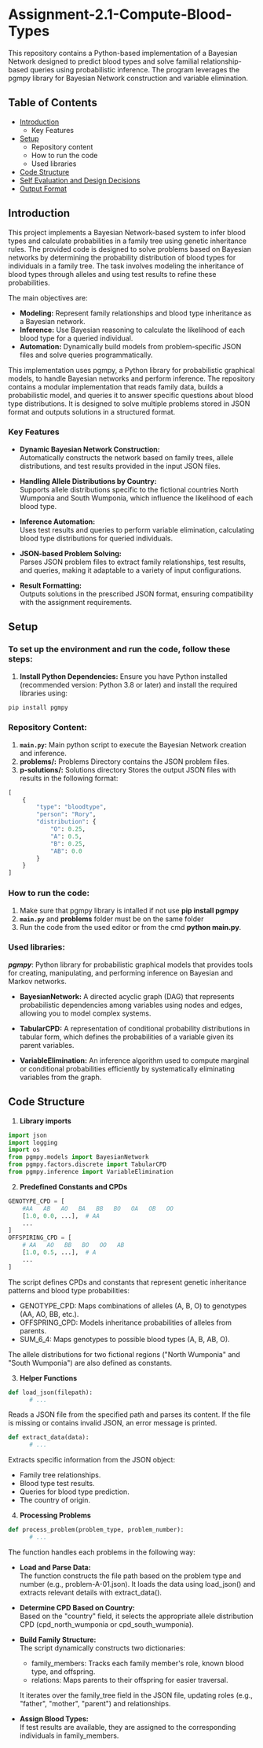 # Assignment-2.1-Compute-Blood-Types

This repository contains a Python-based implementation of a Bayesian Network designed to predict blood types and solve familial relationship-based queries using probabilistic inference. The program leverages the pgmpy library for Bayesian Network construction and variable elimination.

## Table of Contents

- [Introduction](#introduction)
  - Key Features
- [Setup](#setup)
  - Repository content
  - How to run the code
  - Used libraries
- [Code Structure](#code-structure)
- [Self Evaluation and Design Decisions](#design-decision)
- [Output Format](#output-format)

## Introduction
This project implements a Bayesian Network-based system to infer blood types and calculate probabilities in a family tree using genetic inheritance rules. The provided code is designed to solve problems based on Bayesian networks by determining the probability distribution of blood types for individuals in a family tree. The task involves modeling the inheritance of blood types through alleles and using test results to refine these probabilities.

The main objectives are:

 - **Modeling:** Represent family relationships and blood type inheritance as a Bayesian network.
 - **Inference:** Use Bayesian reasoning to calculate the likelihood of each blood type for a queried individual.
 - **Automation:** Dynamically build models from problem-specific JSON files and solve queries programmatically.

This implementation uses pgmpy, a Python library for probabilistic graphical models, to handle Bayesian networks and perform inference. The repository contains a modular implementation that reads family data, builds a probabilistic model, and queries it to answer specific questions about blood type distributions. It is designed to solve multiple problems stored in JSON format and outputs solutions in a structured format.

### Key Features 
 - **Dynamic Bayesian Network Construction:** <br>
Automatically constructs the network based on family trees, allele distributions, and test results provided in the input JSON files.

 - **Handling Allele Distributions by Country:** <br>
Supports allele distributions specific to the fictional countries North Wumponia and South Wumponia, which influence the likelihood of each blood type.

 - **Inference Automation:** <br>
Uses test results and queries to perform variable elimination, calculating blood type distributions for queried individuals.

 - **JSON-based Problem Solving:** <br>
Parses JSON problem files to extract family relationships, test results, and queries, making it adaptable to a variety of input configurations.

 - **Result Formatting:** <br>
Outputs solutions in the prescribed JSON format, ensuring compatibility with the assignment requirements.

## Setup
### To set up the environment and run the code, follow these steps: 
1) **Install Python Dependencies:** Ensure you have Python installed (recommended version: Python 3.8 or later) and install the required libraries using:
```bash
pip install pgmpy
```

### Repository Content:
1) **`main.py`:** Main python script to execute the Bayesian Network creation and inference.
2) **problems/:** Problems Directory contains the JSON problem files.
3) **p-solutions/:** Solutions directory Stores the output JSON files with results in the following format:
```python
[
    {
        "type": "bloodtype",
        "person": "Rory",
        "distribution": {
            "O": 0.25,
            "A": 0.5,
            "B": 0.25,
            "AB": 0.0
        }
    }
]

```

### How to run the code: 
1) Make sure that pgmpy library is intalled if not use **pip install pgmpy**
2) **`main.py`** and **problems** folder must be on the same folder
3) Run the code from the used editor or from the cmd **python main.py**.

### Used libraries:
**_pgmpy_**: Python library for probabilistic graphical models that provides tools for creating, manipulating, and performing inference on Bayesian and Markov networks.
  - **BayesianNetwork:** A directed acyclic graph (DAG) that represents probabilistic dependencies among variables using nodes and edges, allowing you to model complex systems.


  - **TabularCPD:** A representation of conditional probability distributions in tabular form, which defines the probabilities of a variable given its parent variables.
  - **VariableElimination:** An inference algorithm used to compute marginal or conditional probabilities efficiently by systematically eliminating variables from the graph.


## Code Structure
1) **Library imports**
```python
import json
import logging
import os
from pgmpy.models import BayesianNetwork
from pgmpy.factors.discrete import TabularCPD
from pgmpy.inference import VariableElimination
```

2) **Predefined Constants and CPDs**
```python
GENOTYPE_CPD = [
    #AA   AB   AO   BA   BB   BO   OA   OB   OO
    [1.0, 0.0, ...],  # AA
    ...
]
OFFSPIRING_CPD = [
    # AA   AO   BB   BO   OO   AB
    [1.0, 0.5, ...],  # A
    ...
]
```
The script defines CPDs and constants that represent genetic inheritance patterns and blood type probabilities:

- GENOTYPE_CPD: Maps combinations of alleles (A, B, O) to genotypes (AA, AO, BB, etc.).
- OFFSPRING_CPD: Models inheritance probabilities of alleles from parents.
- SUM_6_4: Maps genotypes to possible blood types (A, B, AB, O). <br>

The allele distributions for two fictional regions ("North Wumponia" and "South Wumponia") are also defined as constants.

3) **Helper Functions**
```python
def load_json(filepath):
      # ...
```
Reads a JSON file from the specified path and parses its content. If the file is missing or contains invalid JSON, an error message is printed.

```python
def extract_data(data):
      # ...
```
Extracts specific information from the JSON object:
- Family tree relationships.
- Blood type test results.
- Queries for blood type prediction.
- The country of origin.

4) **Processing Problems**

```python
def process_problem(problem_type, problem_number):
      # ...
```
The function handles each problems in the following way:
- **Load and Parse Data:** <br>
    The function constructs the file path based on the problem type and number (e.g., problem-A-01.json). It loads the data using load_json() and extracts relevant details with extract_data().

- **Determine CPD Based on Country:** <br>
    Based on the "country" field, it selects the appropriate allele distribution CPD (cpd_north_wumponia or cpd_south_wumponia).

- **Build Family Structure:** <br>
The script dynamically constructs two dictionaries: <br>
    - family_members: Tracks each family member's role, known blood type, and offspring.
    - relations: Maps parents to their offspring for easier traversal. <br>
    
    It iterates over the family_tree field in the JSON file, updating roles (e.g., "father", "mother", "parent") and relationships.

- **Assign Blood Types:** <br>
  If test results are available, they are assigned to the corresponding individuals in family_members.
